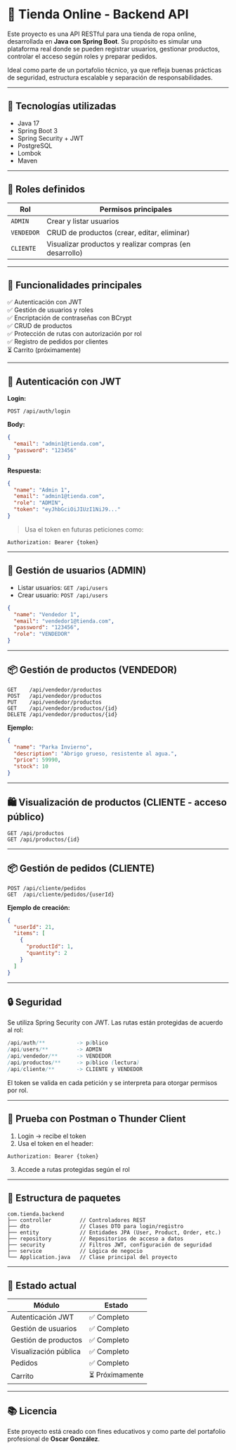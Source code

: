 # 🛒 Tienda Online - Backend API

Este proyecto es una API RESTful para una tienda de ropa online, desarrollada en **Java con Spring Boot**. Su propósito es simular una plataforma real donde se pueden registrar usuarios, gestionar productos, controlar el acceso según roles y preparar pedidos.

Ideal como parte de un portafolio técnico, ya que refleja buenas prácticas de seguridad, estructura escalable y separación de responsabilidades.

---

## 🚀 Tecnologías utilizadas

- Java 17
- Spring Boot 3
- Spring Security + JWT
- PostgreSQL
- Lombok
- Maven

---

## 📐 Roles definidos

| Rol      | Permisos principales                               |
|----------|----------------------------------------------------|
| `ADMIN`    | Crear y listar usuarios                           |
| `VENDEDOR` | CRUD de productos (crear, editar, eliminar)       |
| `CLIENTE`  | Visualizar productos y realizar compras (en desarrollo) |

---

## 🧪 Funcionalidades principales

✅ Autenticación con JWT  
✅ Gestión de usuarios y roles  
✅ Encriptación de contraseñas con BCrypt  
✅ CRUD de productos  
✅ Protección de rutas con autorización por rol  
✅ Registro de pedidos por clientes  
⏳ Carrito (próximamente)

---

## 🔐 Autenticación con JWT

**Login:**

```http
POST /api/auth/login
```

**Body:**

```json
{
  "email": "admin1@tienda.com",
  "password": "123456"
}
```

**Respuesta:**

```json
{
  "name": "Admin 1",
  "email": "admin1@tienda.com",
  "role": "ADMIN",
  "token": "eyJhbGciOiJIUzI1NiJ9..."
}
```

> Usa el token en futuras peticiones como:

```
Authorization: Bearer {token}
```

---

## 👥 Gestión de usuarios (ADMIN)

- Listar usuarios: `GET /api/users`
- Crear usuario: `POST /api/users`

```json
{
  "name": "Vendedor 1",
  "email": "vendedor1@tienda.com",
  "password": "123456",
  "role": "VENDEDOR"
}
```

---

## 📦 Gestión de productos (VENDEDOR)

```http
GET    /api/vendedor/productos
POST   /api/vendedor/productos
PUT    /api/vendedor/productos
GET    /api/vendedor/productos/{id}
DELETE /api/vendedor/productos/{id}
```

**Ejemplo:**

```json
{
  "name": "Parka Invierno",
  "description": "Abrigo grueso, resistente al agua.",
  "price": 59990,
  "stock": 10
}
```

---

## 🛍️ Visualización de productos (CLIENTE - acceso público)

```http
GET /api/productos
GET /api/productos/{id}
```

---

## 📦 Gestión de pedidos (CLIENTE)

```http
POST /api/cliente/pedidos
GET  /api/cliente/pedidos/{userId}
```

**Ejemplo de creación:**

```json
{
  "userId": 21,
  "items": [
    {
      "productId": 1,
      "quantity": 2
    }
  ]
}
```

---

## 🔒 Seguridad

Se utiliza Spring Security con JWT. Las rutas están protegidas de acuerdo al rol:

```java
/api/auth/**          -> público
/api/users/**         -> ADMIN
/api/vendedor/**      -> VENDEDOR
/api/productos/**     -> público (lectura)
/api/cliente/**       -> CLIENTE y VENDEDOR
```

El token se valida en cada petición y se interpreta para otorgar permisos por rol.

---

## 🧰 Prueba con Postman o Thunder Client

1. Login → recibe el token
2. Usa el token en el header:
```
Authorization: Bearer {token}
```
3. Accede a rutas protegidas según el rol

---

## 📁 Estructura de paquetes

```
com.tienda.backend
├── controller         // Controladores REST
├── dto                // Clases DTO para login/registro
├── entity             // Entidades JPA (User, Product, Order, etc.)
├── repository         // Repositorios de acceso a datos
├── security           // Filtros JWT, configuración de seguridad
├── service            // Lógica de negocio
└── Application.java   // Clase principal del proyecto
```

---

## 📌 Estado actual

| Módulo                 | Estado        |
|------------------------|---------------|
| Autenticación JWT      | ✅ Completo    |
| Gestión de usuarios    | ✅ Completo    |
| Gestión de productos   | ✅ Completo    |
| Visualización pública  | ✅ Completo    |
| Pedidos                | ✅ Completo    |
| Carrito                | ⏳ Próximamente |

---

## 📚 Licencia

Este proyecto está creado con fines educativos y como parte del portafolio profesional de **Oscar González**.
